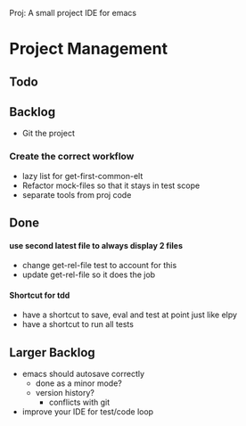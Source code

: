 Proj: A small project IDE for emacs

# Project Management
## Todo
## Backlog
- Git the project

### Create the correct workflow
- lazy list for get-first-common-elt
- Refactor mock-files so that it stays in test scope
- separate tools from proj code



## Done
#### use second latest file to always display 2 files ####

  + change get-rel-file test to account for this
  + update get-rel-file so it does the job
#### Shortcut for tdd
+ have a shortcut to save, eval and test at point just like elpy
+ have a shortcut to run all tests



## Larger Backlog
- emacs should autosave correctly
  - done as a minor mode?
  - version history?
	- conflicts with git
- improve your IDE for test/code loop
